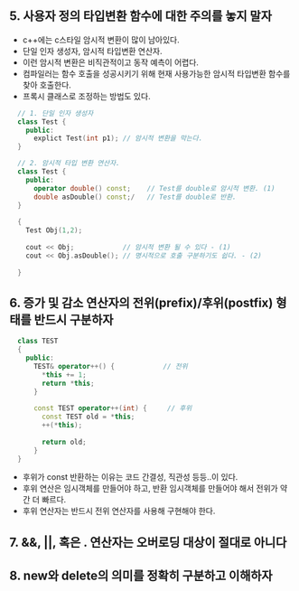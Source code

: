 
## 5. 사용자 정의 타입변환 함수에 대한 주의를 놓지 말자
  
  - c++에는 c스타일 암시적 변환이 많이 남아있다.
  - 단일 인자 생성자, 암시적 타입변환 연산자.
  - 이런 암시적 변환은 비직관적이고 동작 예측이 어렵다.
  - 컴파일러는 함수 호출을 성공시키기 위해 현재 사용가능한 암시적 타입변환 함수를 찾아 호출한다.
  - 프록시 클래스로 조정하는 방법도 있다.
```cpp
  // 1. 단일 인자 생성자
  class Test {
    public:
      explict Test(int p1); // 암시적 변환을 막는다.
  }

  // 2. 암시적 타입 변환 연산자.
  class Test {
    public:
      operator double() const;    // Test를 double로 암시적 변환. (1)
      double asDouble() const;/   // Test를 double로 반환.
  }
  
  {
    Test Obj(1,2);
    
    cout << Obj;            // 암시적 변환 될 수 있다 - (1)
    cout << Obj.asDouble(); // 명시적으로 호출 구분하기도 쉽다. - (2)
    
  }
```

## 6. 증가 및 감소 연산자의 전위(prefix)/후위(postfix) 형태를 반드시 구분하자

```cpp
  class TEST 
  {
    public:
      TEST& operator++() {            // 전위
        *this += 1;
        return *this;
      }
      
      const TEST operator++(int) {     // 후위
        const TEST old = *this;
        ++(*this);
        
        return old;
      }
  }
```
  - 후위가 const 반환하는 이유는 코드 간결성, 직관성 등등..이 있다.
  - 후위 연산은 임시객체를 만들어야 하고, 반환 임시객체를 만들어야 해서 전위가 약간 더 빠르다.
  - 후위 연산자는 반드시 전위 연산자를 사용해 구현해야 한다.

## 7. &&, ||, 혹은 . 연산자는 오버로딩 대상이 절대로 아니다

## 8. new와 delete의 의미를 정확히 구분하고 이해하자
